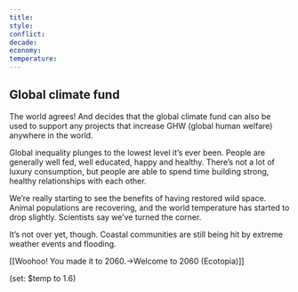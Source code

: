 ```yaml
---
title: 
style: 
conflict: 
decade: 
economy: 
temperature: 
---
```


## Global climate fund


The world agrees! And decides that the global climate fund can also be used to support any projects that increase GHW (global human welfare) anywhere in the world.

Global inequality plunges to the lowest level it’s ever been. People are generally well fed, well educated, happy and healthy. There’s not a lot of luxury consumption, but people are able to spend time building strong, healthy relationships with each other.

We’re really starting to see the benefits of having restored wild space. Animal populations are recovering, and the world temperature has started to drop slightly. Scientists say we’ve turned the corner.

It’s not over yet, though. Coastal communities are still being hit by extreme weather events and flooding.

[[Woohoo! You made it to 2060.->Welcome to 2060 (Ecotopia)]]

(set: $temp to 1.6)
